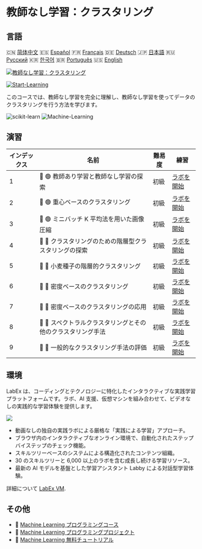# 教師なし学習：クラスタリング

## 言語

🇨🇳 [简体中文](README_zh.md) 🇪🇸 [Español](README_es.md) 🇫🇷 [Français](README_fr.md) 🇩🇪 [Deutsch](README_de.md) 🇯🇵 [日本語](README_ja.md) 🇷🇺 [Русский](README_ru.md) 🇰🇷 [한국어](README_ko.md) 🇧🇷 [Português](README_pt.md) 🇺🇸 [English](README.md) 

[![教師なし学習：クラスタリング](https://cover-creator.labex.io/unsupervised-learning-clustering.png?lang=ja)](https://labex.io/ja/courses/unsupervised-learning-clustering)

[![Start-Learning](https://img.shields.io/badge/Start-Learning-whitesmoke?style=for-the-badge)](https://labex.io/ja/courses/unsupervised-learning-clustering)

このコースでは、教師なし学習を完全に理解し、教師なし学習を使ってデータのクラスタリングを行う方法を学びます。

![scikit-learn](https://img.shields.io/badge/scikit-learn-whitesmoke?style=for-the-badge&logo=scikit-learn)
![Machine-Learning](https://img.shields.io/badge/Machine-Learning-whitesmoke?style=for-the-badge&logo=machine-learning)


## 演習

|   インデックス | 名前                                                         | 難易度   | 練習                                                                                                                          |
|----------------|--------------------------------------------------------------|----------|-------------------------------------------------------------------------------------------------------------------------------|
|              1 | 📖 🟢 教師あり学習と教師なし学習の探索                       | 初級     | <a target='_blank' href='https://labex.io/ja/labs/ml-supervised-and-unsupervised-learning-exploration-20815'>ラボを開始</a>   |
|              2 | 📖 🟢 重心ベースのクラスタリング                             | 初級     | <a target='_blank' href='https://labex.io/ja/labs/ml-centroid-based-clustering-20754'>ラボを開始</a>                          |
|              3 | 📖 🟢 ミニバッチ K 平均法を用いた画像圧縮                    | 初級     | <a target='_blank' href='https://labex.io/ja/labs/ml-image-compression-using-mini-batch-k-means-20783'>ラボを開始</a>         |
|              4 | 📖 🔵 クラスタリングのための階層型クラスタリングの探索       | 初級     | <a target='_blank' href='https://labex.io/ja/labs/ml-hierarchical-clustering-exploration-for-clustering-20782'>ラボを開始</a> |
|              5 | 📖 🔵 小麦種子の階層的クラスタリング                         | 初級     | <a target='_blank' href='https://labex.io/ja/labs/ml-hierarchical-clustering-of-wheat-seeds-20779'>ラボを開始</a>             |
|              6 | 📖 🔵 密度ベースのクラスタリング                             | 初級     | <a target='_blank' href='https://labex.io/ja/labs/ml-density-based-clustering-20770'>ラボを開始</a>                           |
|              7 | 📖 🔵 密度ベースのクラスタリングの応用                       | 初級     | <a target='_blank' href='https://labex.io/ja/labs/ml-density-based-clustering-application-20820'>ラボを開始</a>               |
|              8 | 📖 🔵 スペクトラルクラスタリングとその他のクラスタリング手法 | 初級     | <a target='_blank' href='https://labex.io/ja/labs/ml-spectral-clustering-and-other-clustering-methods-20811'>ラボを開始</a>   |
|              9 | 📖 🔵 一般的なクラスタリング手法の評価                       | 初級     | <a target='_blank' href='https://labex.io/ja/labs/ml-evaluation-of-common-clustering-methods-20774'>ラボを開始</a>            |

## 環境

LabEx は、コーディングとテクノロジーに特化したインタラクティブな実践学習プラットフォームです。ラボ、AI 支援、仮想マシンを組み合わせて、ビデオなしの実践的な学習体験を提供します。

![](https://tutorial-screenshot.getvm.io/images/vm-1725247253.png)

- 動画なしの独自の実践ラボによる厳格な「実践による学習」アプローチ。
- ブラウザ内のインタラクティブなオンライン環境で、自動化されたステップバイステップのチェック機能。
- スキルツリーベースのシステムによる構造化されたコンテンツ組織。
- 30 のスキルツリーと 6,000 以上のラボを含む成長し続ける学習リソース。
- 最新の AI モデルを基盤とした学習アシスタント Labby による対話型学習体験。

詳細について [LabEx VM](https://support.labex.io/using-labex/virtual-machine).

## その他

- 🔗 [Machine Learning プログラミングコース](https://github.com/labex-labs/awesome-programming-courses)
- 🔗 [Machine Learning プログラミングプロジェクト](https://github.com/labex-labs/awesome-programming-projects)
- 🔗 [Machine Learning 無料チュートリアル](https://github.com/labex-labs/ml-free-tutorials)

